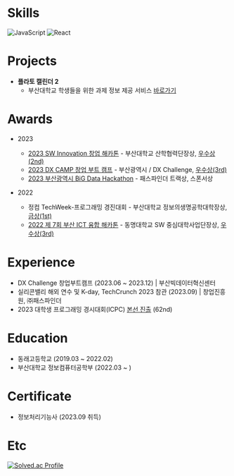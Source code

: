 # Skills

![JavaScript](https://img.shields.io/badge/JavaScript-F7DF1E?style=flat-square&logo=javascript&logoColor=white)
![React](https://img.shields.io/badge/React-61DAFB?style=flat-square&logo=react&logoColor=white)

# Projects

- **플라토 캘린더 2**
  - 부산대학교 학생들을 위한 과제 정보 제공 서비스 [바로가기](https://chromewebstore.google.com/detail/plato-calendar-2/enpgcofknkhbihhookpjdblbfggnahgf?hl=ko&authuser=0)

# Awards

- 2023
  - [2023 SW Innovation 창업 해카톤](https://github.com/PNU-ChatZip/SW_innovation_App) - 부산대학교 산학협력단장상, [우수상(2nd)](images/2023-sw-innovation.jpg)
  - [2023 DX CAMP 창업 부트 캠프](https://github.com/PNU-ChatZip/DX_Sprint_Frontend) - 부산광역시 / DX Challenge, [우수상(3rd)](images/2023-dx-camp.jpg)
  - [2023 부산광역시 BiG Data Hackathon](https://github.com/PNU-ChatZip/BiG_Data_Hakathon_ChatZip) - 패스파인더 트랙상, 스폰서상

- 2022
  - 정컴 TechWeek-프로그래밍 경진대회 - 부산대학교 정보의생명공학대학장상, [금상(1st)](images/2022-techweek.jpg)
  - [2022 제 7회 부산 ICT 융합 해카톤](https://github.com/zune2222/Busan_7th_ICT_Hackathon_1978_BackEnd) - 동명대학교 SW 중심대학사업단장상, [우수상(3rd)](images/2022-busan-ict-7.jpg)

# Experience

- DX Challenge 창업부트캠프 (2023.06 ~ 2023.12) | 부산빅데이터혁신센터
- 실리콘밸리 해외 연수 및 K-day, TechCrunch 2023 참관 (2023.09) | 창업진흥원, ㈜패스파인더
- 2023 대학생 프로그래밍 경시대회(ICPC) [본선 진출](images/2023-icpc.png) (62nd)

# Education

- 동래고등학교 (2019.03 ~ 2022.02)
- 부산대학교 정보컴퓨터공학부 (2022.03 ~ )

# Certificate

- 정보처리기능사 (2023.09 취득)

# Etc

[![Solved.ac Profile](http://mazassumnida.wtf/api/v2/generate_badge?boj=daehee)](https://solved.ac/daehee/)
